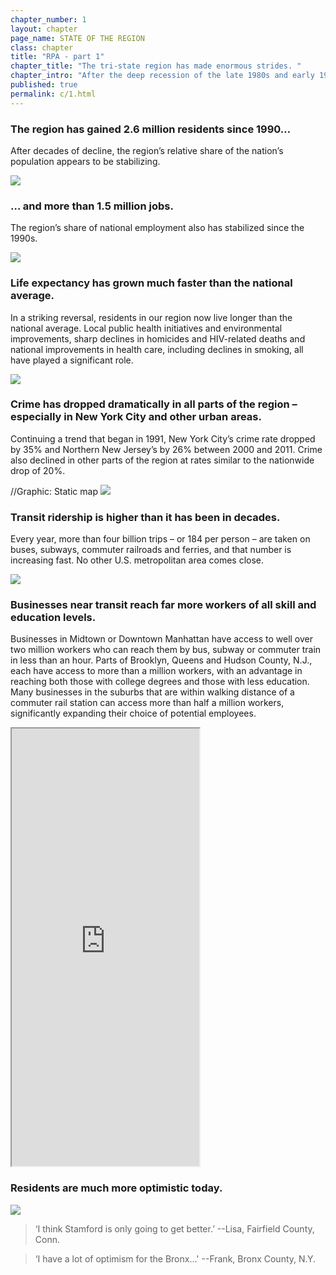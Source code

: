 ```yaml
---
chapter_number: 1
layout: chapter
page_name: STATE OF THE REGION
class: chapter
title: "RPA - part 1"
chapter_title: "The tri-state region has made enormous strides. "
chapter_intro: "After the deep recession of the late 1980s and early 1990s, the tri-state region has bounced back. People are choosing to live here and the economy is flourishing. New York City is now one of the safest big cities in the nation. Public health has improved, as has quality of life.  A number of global trends have fueled this renaissance, from economic changes that favor places with large concentrations of highly educated workers to demographic changes that make walkable, transit-oriented communities more desirable. Intentional policy choices, some made decades ago, have allowed the region to capitalize on these trends and lead an international urban revival."
published: true
permalink: c/1.html
---
```


### The region has gained 2.6 million residents since 1990…

After decades of decline, the region’s relative share of the nation’s population appears to be stabilizing.

<img src="/rpa/media/Population.png" class="img-responsive" />

### … and more than 1.5 million jobs.

The region’s share of national employment also has stabilized since the 1990s.

<img src="/rpa/media/Employment.png" class="img-responsive" />

### Life expectancy has grown much faster than the national average.

In a striking reversal, residents in our region now live longer than the national average. Local public health initiatives and environmental improvements, sharp declines in homicides and HIV-related deaths and national improvements in health care, including declines in smoking, all have played a significant role.

<img src="/rpa/media/Life expectancy.png" class="img-responsive" />

### Crime has dropped dramatically in all parts of the region – especially in New York City and other urban areas.
Continuing a trend that began in 1991, New York City’s crime rate dropped by 35% and Northern New Jersey’s by 26% between 2000 and 2011. Crime also declined in other parts of the region at rates similar to the nationwide drop of 20%.

//Graphic: Static map
<img src="/rpa/media/Crime.png" class="img-responsive" />

### Transit ridership is higher than it has been in decades.
Every year, more than four billion trips – or 184 per person – are taken on buses, subways, commuter railroads and ferries, and that number is increasing fast. No other U.S. metropolitan area comes close.

<img src="/rpa/media/Transit.png" class="img-responsive" />

### Businesses near transit reach far more workers of all skill and education levels.
Businesses in Midtown or Downtown Manhattan have access to well over two million workers who can reach them by bus, subway or commuter train in less than an hour. Parts of Brooklyn, Queens and Hudson County, N.J., each have access to more than a million workers, with an advantage in reaching both those with college degrees and those with less education. Many businesses in the suburbs that are within walking distance of a commuter rail station can access more than half a million workers, significantly expanding their choice of potential employees.

<iframe src="http://rpa.conveyal.com/workforce" class="wrap-map" height="700"></iframe>


### Residents are much more optimistic today.

<img src="/rpa/media/Optimism.png" class="img-responsive" />


> ‘I think Stamford is only going to get better.’
--Lisa, Fairfield County, Conn.

> ‘I have a lot of optimism for the Bronx…'
--Frank, Bronx County, N.Y.
